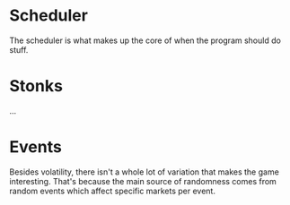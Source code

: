 # Scheduler
The scheduler is what makes up the core of when the program should do stuff.

# Stonks
...

# Events
Besides volatility, there isn't a whole lot of variation that makes the game interesting. That's because the main source of randomness comes from random events which affect specific markets per event.